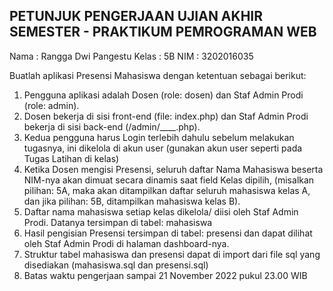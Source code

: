 ## PETUNJUK PENGERJAAN UJIAN AKHIR SEMESTER - PRAKTIKUM PEMROGRAMAN WEB

Nama : Rangga Dwi Pangestu
Kelas : 5B
NIM : 3202016035

Buatlah aplikasi Presensi Mahasiswa dengan ketentuan sebagai berikut:

1. Pengguna aplikasi adalah Dosen (role: dosen) dan Staf Admin Prodi (role: admin).
2. Dosen bekerja di sisi front-end (file: index.php) dan Staf Admin Prodi bekerja di sisi back-end (/admin/\_\_\_\_.php).
3. Kedua pengguna harus Login terlebih dahulu sebelum melakukan tugasnya, ini dikelola di akun user (gunakan akun user seperti pada Tugas Latihan di kelas)
4. Ketika Dosen mengisi Presensi, seluruh daftar Nama Mahasiswa beserta NIM-nya akan dimuat secara dinamis saat field Kelas dipilih, (misalkan pilihan: 5A, maka akan ditampilkan daftar seluruh mahasiswa kelas A, dan jika pilihan: 5B, ditampilkan mahasiswa kelas B).
5. Daftar nama mahasiswa setiap kelas dikelola/ diisi oleh Staf Admin Prodi. Datanya tersimpan di tabel: mahasiswa
6. Hasil pengisian Presensi tersimpan di tabel: presensi dan dapat dilihat oleh Staf Admin Prodi di halaman dashboard-nya.
7. Struktur tabel mahasiswa dan presensi dapat di import dari file sql yang disediakan (mahasiswa.sql dan presensi.sql)
8. Batas waktu pengerjaan sampai 21 November 2022 pukul 23.00 WIB

